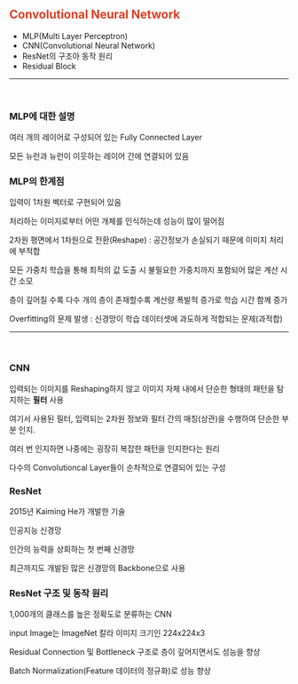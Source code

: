 ## <span style="color:#DD4124">Convolutional Neural Network </spen>

- MLP(Multi Layer Perceptron)
- CNN(Convolutional Neural Network)
- ResNet의 구조아 동작 원리
- Residual Block

<hr >
<br >

### MLP에 대한 설명

여러 개의 레이어로 구성되어 있는 Fully Connected Layer

모든 뉴런과 뉴런이 이웃하는 레이어 간에 연결되어 있음

### MLP의 한계점

입력이 1차원 벡터로 구현되어 있음

처리하는 이미지로부터 어떤 개체를 인식하는데 성능이 많이 떨어짐

2차원 평면에서 1차원으로 전환(Reshape) : 공간정보가 손실되기 때문에 이미지 처리에 부적합

모든 가중치 학습을 통해 최적의 값 도출 시 불필요한 가중치까지 포함되어 많은 계산 시간 소모

층이 깊어질 수록 다수 개의 층이 존재할수록 계산량 폭발적 증가로 학습 시간 함께 증가

Overfitting의 문제 발생 : 신경망이 학습 데이터셋에 과도하게 적합되는 문제(과적합)

<hr >
<br >

### CNN

입력되는 이미지를 Reshaping하지 않고 이미지 자체 내에서 단순한 형태의 패턴을 탐지하는 __필터__ 사용

여기서 사용된 필터, 입력되는 2차원 정보와 필터 간의 매칭(상관)을 수행하여 단순한 부분 인지.

여러 번 인지하면 나중에는 굉장히 복잡한 패턴을 인지한다는 원리

다수의 Convolutioncal Layer들이 순차적으로 연결되어 있는 구성


### ResNet

2015년 Kaiming He가 개발한 기술

인공지능 신경망

인간의 능력을 상회하는 첫 번째 신경망

최근까지도 개발된 많은 신경망의 Backbone으로 사용

### ResNet 구조 및 동작 원리

1,000개의 클래스를 높은 정확도로 분류하는 CNN

input Image는 ImageNet 칼라 이미지 크기인 224x224x3

Residual Connection 및 Bottleneck 구조로 층이 깊어지면서도 성능을 향상

Batch Normalization(Feature 데이터의 정규화)로 성능 향상

